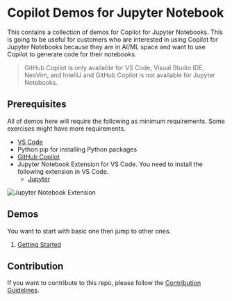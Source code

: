 # Copilot Demos for Jupyter Notebook

This contains a collection of demos for Copilot for Jupyter Notebooks. This is going to be useful for customers who are interested in using Copilot for Jupyter Notebooks because they are in AI/ML space and want to use Copilot to generate code for their notebooks. 

> GitHub Copilot is only available for VS Code, Visual Studio IDE, NeoVim, and IntelliJ and GitHub Copilot is not available for Jupyter Notebooks.

## Prerequisites

All of demos here will require the following as minimum requirements. Some exercises might have more requirements.

- [VS Code](https://code.visualstudio.com/download)
- Python pip for installing Python packages
- [GitHub Copilot](https://copilot.github.com/)
- Jupyter Notebook Extension for VS Code. You need to install the following extension in VS Code.
  - [Jupyter](https://marketplace.visualstudio.com/items?itemName=ms-toolsai.jupyter)

![Jupyter Notebook Extension](../../images/jupyterlab-extension-prerequisite.jpg)

## Demos

You want to start with basic one then jump to other ones.

1. [Getting Started](Demos/GettingStarted/README.md)


## Contribution

If you want to contribute to this repo, please follow the [Contribution Guidelines](CONTRIBUTING.md).



